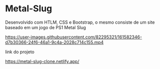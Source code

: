 # Metal-Slug
Desenvolvido com HTLM, CSS e Bootstrap, o mesmo consiste de um site baseado em um jogo de PS1 Metal Slug


https://user-images.githubusercontent.com/82295321/161582346-d7b30366-24f6-46a1-9c4a-2028c714c155.mp4




link do projeto 

https://metal-slug-clone.netlify.app/


